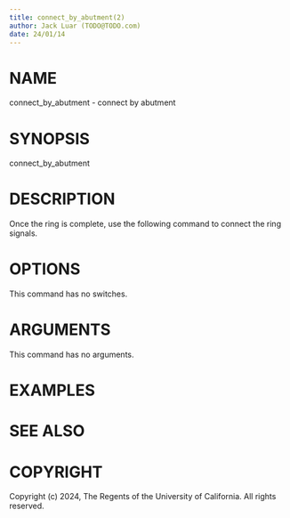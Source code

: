 ```yaml
---
title: connect_by_abutment(2)
author: Jack Luar (TODO@TODO.com)
date: 24/01/14
---
```


# NAME

connect_by_abutment - connect by abutment

# SYNOPSIS

connect_by_abutment


# DESCRIPTION

Once the ring is complete, use the following command to connect the ring signals.

# OPTIONS

This command has no switches.

# ARGUMENTS

This command has no arguments.

# EXAMPLES

# SEE ALSO

# COPYRIGHT

Copyright (c) 2024, The Regents of the University of California. All rights reserved.

